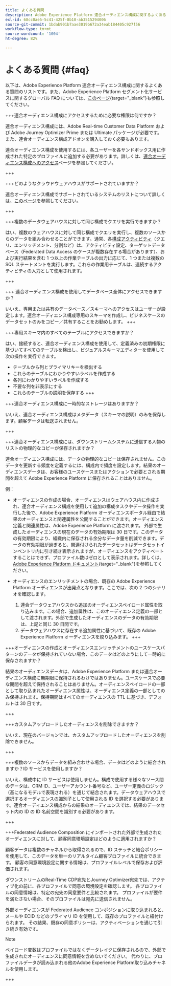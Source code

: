 ```yaml
---
title: よくある質問
description: Adobe Experience Platform 連合オーディエンス構成に関するよくある質問です
exl-id: 68cc0ae5-5c41-425f-8b10-ab3515294006
source-git-commit: 1bdab901b7aae3019b672a34eab184405c927f56
workflow-type: tm+mt
source-wordcount: '1004'
ht-degree: 82%

---
```


# よくある質問 {#faq}

以下は、Adobe Experience Platform 連合オーディエンス構成に関するよくある質問のリストです。また、Adobe Experience Platform セグメント化サービスに関するグローバル FAQ については、[このページ](https://experienceleague.adobe.com/ja/docs/experience-platform/segmentation/faq){target="_blank"}も参照してください。


+++連合オーディエンス構成にアクセスするために必要な権限は何ですか？

連合オーディエンス構成には、Adobe Real-time Customer Data Platform および Adobe Journey Optimizer Prime または Ultimate パッケージが必要です。また、連合オーディエンス構成アドオンを購入しておく必要もあります。

連合オーディエンス構成を使用するには、各ユーザーを各サンドボックス用に作成された特定のプロファイルに追加する必要があります。詳しくは、[連合オーディエンス構成へのアクセス](access-prerequisites.md)ページを参照してください。

+++

+++どのようなクラウドウェアハウスがサポートされていますか？

連合オーディエンス構成でサポートされているシステムのリストについて詳しくは、[このページ](../start/access-prerequisites.md#supported-systems)を参照してください。

+++


+++複数のデータウェアハウスに対して同じ構成でクエリを実行できますか？

はい、複数のウェアハウスに対して同じ構成でクエリを実行し、複数のソースからのデータを組み合わせることができます。通常、各[構成アクティビティ](../compositions/orchestrate-activities.md)（クエリ、エンリッチメント、分割など）は、アクティビティ設定、ターゲットデータベース（Federated Data Access のケースが複数存在する場合があります）、および実行結果を含む 1 つ以上の作業テーブルの出力に応じて、1 つまたは複数の SQL ステートメントを実行します。これらの作業用テーブルは、連続するアクティビティの入力として使用されます。

+++

+++ 連合オーディエンス構成を使用してデータベース全体にアクセスできますか？

いいえ、専用または共有のデータベース／スキーマへのアクセスはユーザーが設定します。連合オーディエンス構成専用のスキーマを作成し、ビジネスケースのデータセットのみをコピー／共有することをお勧めします。
+++

+++専用スキーマ内のすべてのテーブルにアクセスできますか？

はい、接続すると、連合オーディエンス構成を使用して、定義済みの初期権限に基づいてすべてのテーブルを検出し、ビジュアルスキーマエディターを使用して次の操作を実行できます。

* テーブルから列とプライマリキーを検出する
* これらのテーブルにわかりやすいラベルを作成する
* 各列にわかりやすいラベルを作成する
* 不要な列を非表示にする
* これらのテーブルの説明を保存する
+++

+++連合オーディエンス構成に一時的なストレージはありますか？

いいえ、連合オーディエンス構成はメタデータ（スキーマの説明）のみを保存します。顧客データは転送されません。<!--The Audience export flow is done directly from Adobe Experience Platform Audience Portal (via [Destination](../connections/destinations.md)) to the customer database. The creation and update flow is done directly from your data warehouse database to Adobe Experience Platform Audience Portal.-->

+++

+++連合オーディエンス構成には、ダウンストリームシステムに送信する人物のリストの物理的なコピーが保存されますか？

連合オーディエンス構成には、データの物理的なコピーは保存されません。このデータを更新する頻度を定義するには、構成内で頻度を設定します。結果のオーディエンスデータは、お客様のユースケースまたはアクションで必要とされる期間を超えて Adobe Experience Platform に保存されることはありません。

例：

* オーディエンスの作成の場合、オーディエンスはウェアハウス内に作成され、連合オーディエンス構成を使用して追加の構成タスクやデータ操作を実行した後で、Adobe Experience Platform オーディエンスポータル経由で結果のオーディエンスと関連属性を公開することができます。オーディエンス定義と関連属性は、Adobe Experience Platform に渡されます。
外部で生成したオーディエンスの現在のデータの有効期限は 30 日です。このデータの有効期限により、組織内に保存される余分なデータ量を削減できます。データの有効期限が過ぎると、関連付けられたデータセットはデータセットインベントリ内に引き続き表示されますが、オーディエンスをアクティベートすることはできず、プロファイル数はゼロとして表示されます。詳しくは、[Adobe Experience Platform ドキュメント](https://experienceleague.adobe.com/ja/docs/experience-platform/segmentation/faq#how-long-do-externally-generated-audiences-last-for){target="_blank"}を参照してください。

* オーディエンスのエンリッチメントの場合、既存の Adobe Experience Platform オーディエンスが出発点となります。ここでは、次の 2 つのシナリオを確認します。
   1. 連合データウェアハウスから追加のオーディエンスペイロード属性を取り込みます。この場合、追加属性は、このオーディエンス定義の一部として渡されます。外部で生成したオーディエンスのデータの有効期限は、上記と同じ 30 日間です。
   1. データウェアハウスに存在する追加属性に基づいて、既存の Adobe Experience Platform オーディエンスを絞り込みます。<!--For example, you have an audience of customers who have shown interest in a particular product on the website for the last two months. You now want to take this audience and further segment it using Federated Audience Composition to only include customers who have a high credit score. The credit score is deemed sensitive and individual credit score data points are not copied over from the data warehouse.-->
+++

+++オーディエンスの作成とオーディエンスエンリッチメントのユースケースパターンのデータが保持されていない場合、このデータはどのようにして一時的に保存されますか？

結果のオーディエンスデータは、Adobe Experience Platform または連合オーディエンス構成に無期限に保持されるわけではありません。ユースケースで必要な期間を超えて保持されることはありません。オーディエンスペイロードの一部として取り込まれたオーディエンス属性は、オーディエンス定義の一部としてのみ保持されます。保持期間はすべてのオーディエンスの TTL に基づき、デフォルトは 30 日です。

+++

+++カスタムアップロードしたオーディエンスを削除できますか？

いいえ、現在のバージョンでは、カスタムアップロードしたオーディエンスを削除できません。

+++

+++複数のソースからデータを組み合わせる場合、データはどのように結合されますか？ID サービスを使用しますか？

いいえ、構成中に ID サービスは使用しません。構成で使用する様々なソース間のデータは、CRM ID、ユーザーアカウント番号など、ユーザー定義のロジック（基になるモデルで表現される）を通じて結合されます。データウェアハウスで選択するオーディエンスの識別子として使用される ID を選択する必要があります。連合オーディエンス構成からの結果のオーディエンスでは、結果のデータセット内の ID の ID 名前空間を識別する必要があります。

+++

+++Federated Audience Composition にインポートされた外部で生成されたオーディエンスに対して、顧客同意環境設定はどのように適用されますか？

顧客データは複数のチャネルから取得されるので、ID ステッチと結合ポリシーを使用して、このデータを単一のリアルタイム顧客プロファイルに統合できます。 顧客の同意環境設定に関する情報は、プロファイルレベルで保存および評価されます。

ダウンストリームのReal-Time CDP宛先とJourney Optimizer宛先では、アクティブ化の前に、各プロファイルで同意の環境設定を確認します。 各プロファイルの同意情報は、特定の宛先の同意要件と比較されます。 プロファイルが要件を満たさない場合、そのプロファイルは宛先に送信されません。

外部オーディエンスが Federated Audience コンポジションに取り込まれると、メールや ECID などのプライマリ ID を使用して、既存のプロファイルと紐付けられます。 その結果、既存の同意ポリシーは、アクティベーションを通じて引き続き有効です。

>[!NOTE]
>
>ペイロード変数はプロファイルではなくデータレイクに保存されるので、外部で生成されたオーディエンスに同意情報を含めないでください。 代わりに、プロファイルデータが読み込まれる他のAdobe Experience Platform取り込みチャネルを使用します。

+++